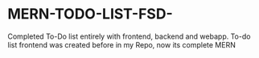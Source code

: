# MERN-TODO-LIST-FSD-
Completed To-Do list entirely with frontend, backend and webapp. To-do list frontend was created before in my Repo, now its complete MERN
